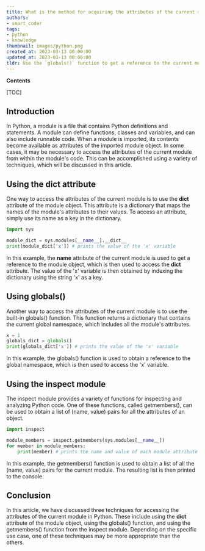 ```yaml
---
title: What is the method for acquiring the attributes of the current module in python?
authors:
- smart_coder
tags:
- python
- knowledge
thumbnail: images/python.png
created_at: 2023-03-13 00:00:00
updated_at: 2023-03-13 00:00:00
tldr: Use the `globals()` function to get a reference to the current module`s attributes.
---
```


**Contents**

[TOC]

## Introduction

In Python, a module is a file that contains Python definitions and statements. A module can define functions, classes and variables, and can also include runnable code. When a module is imported, its contents become available as attributes of the imported module object. In some cases, it may be necessary to access the attributes of the current module from within the module's code. This can be accomplished using a variety of techniques, which will be discussed in this article.

## Using the __dict__ attribute

One way to access the attributes of the current module is to use the __dict__ attribute of the module object. This attribute is a dictionary that maps the names of the module's attributes to their values. To access an attribute, simply use its name as a key in the dictionary.

```python
import sys

module_dict = sys.modules[__name__].__dict__
print(module_dict['x']) # prints the value of the 'x' variable
```

In this example, the __name__ attribute of the current module is used to get a reference to the module object, which is then used to access the __dict__ attribute. The value of the 'x' variable is then obtained by indexing the dictionary using the string 'x' as a key.

## Using globals()

Another way to access the attributes of the current module is to use the built-in globals() function. This function returns a dictionary that contains the current global namespace, which includes all the module's attributes.

```python
x = 1
globals_dict = globals()
print(globals_dict['x']) # prints the value of the 'x' variable
```

In this example, the globals() function is used to obtain a reference to the global namespace, which is then used to access the 'x' variable.

## Using the inspect module

The inspect module provides a variety of functions for inspecting and analyzing Python code. One of these functions, called getmembers(), can be used to obtain a list of (name, value) pairs for all the attributes of an object.

```python
import inspect

module_members = inspect.getmembers(sys.modules[__name__])
for member in module_members:
    print(member) # prints the name and value of each module attribute
```

In this example, the getmembers() function is used to obtain a list of all the (name, value) pairs for the current module. The resulting list is then printed to the console.

## Conclusion

In this article, we have discussed three techniques for accessing the attributes of the current module in Python. These include using the __dict__ attribute of the module object, using the globals() function, and using the getmembers() function from the inspect module. Depending on the specific use case, one of these techniques may be more appropriate than the others.
